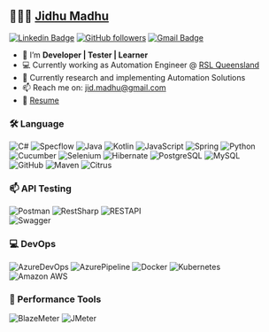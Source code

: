 
## 👨🏻‍💻 [Jidhu Madhu](https://www.linkedin.com/in/jidhum) 

[![Linkedin Badge](https://img.shields.io/badge/-Jidhu%20Madhu-blue?style=social&logo=Linkedin&logoColor=blue&link=https://www.linkedin.com/in/jidhum/)](https://www.linkedin.com/in/jidhum)  [![GitHub followers](https://img.shields.io/github/followers/jidmadhu?label=Follow&style=social)](https://github.com/jidmadhu/?tab=follow) [![Gmail Badge](https://img.shields.io/badge/-jid.madhu-c14438?style=social&logo=Gmail&logoColor=red&link=mailto:jid.madhu@gmail.com)](mailto:jid.madhu@gmail.com)

* 👋 I’m **Developer | Tester | Learner** <br>
* 💻 Currently working as Automation Engineer @ [RSL Queensland](https://rslqld.org/)
* 🌱 Currently research and implementing Automation Solutions 
* 📫 Reach me on: jid.madhu@gmail.com
* 📝 [Resume](https://drive.google.com/file/d/1HgxQt6_Jv7cQbFsfgTI7IceqLTt6C0B-/view?usp=sharing)

### 🛠️ Language
![C#](https://img.shields.io/badge/-csharp-E34A86?&logo=csharp&color=007396&logoColor=white)
![Specflow](https://img.shields.io/badge/-specflow-E34A86?&logo=specflow&color=007396&logoColor=white)
![Java](https://img.shields.io/badge/-Java-E34A86?&logo=java&color=007396&logoColor=white)
![Kotlin](https://img.shields.io/badge/-Kotlin-kotlin?&logo=kotlin&color=blueviolet)
![JavaScript](https://img.shields.io/badge/-JavaScript-javascript?&logo=javascript&color=F7DF1E&logoColor=black)
![Spring](https://img.shields.io/badge/SpringBoot-spring?&logo=spring&color=white)
![Python](https://img.shields.io/badge/-Python-python?&logo=python&color=3776AB&logoColor=white)
![Cucumber](https://img.shields.io/badge/-Cucumber-cucumber?&logo=cucumber&color=23D96C&logoColor=white)
![Selenium](https://img.shields.io/badge/-Selenium-Selenium?&logo=selenium&color=darkgreen)
![Hibernate](https://img.shields.io/badge/Hibernate-hibernate?&logo=hibernate&color=59666C)
![PostgreSQL](https://img.shields.io/badge/-PostgreSQL-336791?&logo=postgresql)
![MySQL](https://img.shields.io/badge/MySQL-%2300f.svg?&logo=mysql&logoColor=white) <br>
![GitHub](https://img.shields.io/badge/-Git-git?&logo=git&color=F05032&logoColor=%23ffffff)
![Maven](https://img.shields.io/badge/Maven-maven?&logo=apache-maven&color=C71A36)
![Citrus](https://img.shields.io/badge/Citrus-S?logo=spring&color=white)

### 📫 API Testing 
![Postman](https://img.shields.io/badge/-Post%20Man-postman?&logo=postman&color=FF6C37&logoColor=white)
![RestSharp](https://img.shields.io/badge/-RestSharp?&logo=RestSharp&color=FF6C37&logoColor=white)
![RESTAPI](https://img.shields.io/badge/Rest%20Assured-restassured?&logo=restassured&color=darkblue) <br>
![Swagger](https://img.shields.io/badge/Swagger-maven?&logo=swagger&color=white)

### 💻 DevOps
![AzureDevOps](https://img.shields.io/badge/-azuredevops-E34A86?&logo=azuredevops&color=007396&logoColor=white)
![AzurePipeline](https://img.shields.io/badge/-azurepipelines-E34A86?&logo=azurepipelines&color=007396&logoColor=white)
![Docker](https://img.shields.io/badge/-Docker-black?e&logo=docker&color=2496ED&logoColor=white)
![Kubernetes](https://img.shields.io/badge/kubernetes%20-%23326ce5.svg?e&logo=kubernetes&logoColor=white) <br>
![Amazon AWS](https://img.shields.io/badge/Amazon%20AWS-232F3E?&logo=amazon-aws&color=232F3E&logoColor=white)

### 🌱 Performance Tools
![BlazeMeter](https://img.shields.io/badge/-blazemeter-E34A86?&logo=blazemeter&color=007396&logoColor=darkblue)
![JMeter](https://img.shields.io/badge/-apachejmeter-E34A86?&logo=apachejmeter&color=007396&logoColor=darkblue)

